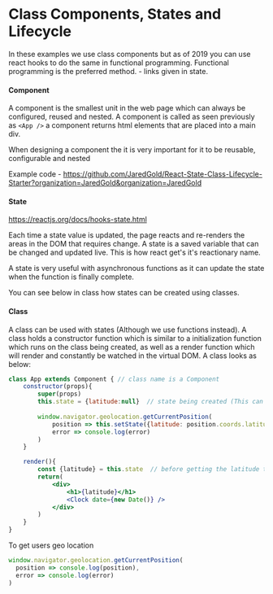 # Class Components, States and Lifecycle

In these examples we use class components but as of 2019 you can use react hooks to do the same in functional programming. Functional programming is the preferred method. - links given in state.

#### Component

A component is the smallest unit in the web page which can always be configured, reused and nested. A component is called as seen previously as `<App />` a component returns html elements that are placed into a main div. 

When designing a component the it is very important for it to be reusable, configurable and nested

Example code - https://github.com/JaredGold/React-State-Class-Lifecycle-Starter?organization=JaredGold&organization=JaredGold

#### State

https://reactjs.org/docs/hooks-state.html

Each time a state value is updated, the page reacts and re-renders the areas in the DOM that requires change. A state is a saved variable that can be changed and updated live. This is how react get's it's reactionary name.

A state is very useful with asynchronous functions as it can update the state when the function is finally complete. 

You can see below in class how states can be created using classes.

#### Class

A class can be used with states (Although we use functions instead). A class holds a constructor function which is similar to a initialization function which runs on the class being created, as well as a render function which will render and constantly be watched in the virtual DOM. A class looks as below:

```jsx
class App extends Component { // class name is a Component
	constructor(props){
		super(props)
		this.state = {latitude:null}  // state being created (This can be multiple lines)
	
		window.navigator.geolocation.getCurrentPosition(
			position => this.setState({latitude: position.coords.latitude}),
			error => console.log(error)
		)
	}

	render(){
		const {latitude} = this.state  // before getting the latitude this will be null
		return(
			<div>
				<h1>{latitude}</h1>
				<Clock date={new Date()} />
			</div>
		)
	}
}
```











To get users geo location

```jsx
window.navigator.geolocation.getCurrentPosition(
  position => console.log(position),
  error => console.log(error)
)
```

